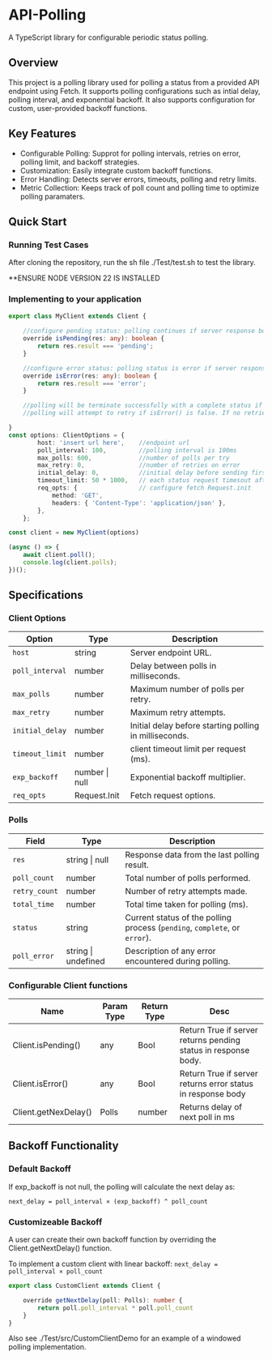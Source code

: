 # API-Polling
A TypeScript library for configurable periodic status polling.

## Overview 
This project is a polling library used for polling a status from a provided API endpoint using Fetch. It supports polling configurations such as intial delay, polling interval, and exponential backoff. It also supports configuration for custom, user-provided backoff functions. 

## Key Features 

- Configurable Polling: Supprot for polling intervals, retries on error, polling limit, and backoff strategies.
- Customization: Easily integrate custom backoff functions.
- Error Handling: Detects server errors, timeouts, polling and retry limits.
- Metric Collection: Keeps track of poll count and polling time to optimize polling paramaters. 

## Quick Start
### Running Test Cases
After cloning the repository, run the sh file ./Test/test.sh to test the library. 

**ENSURE NODE VERSION 22 IS INSTALLED 

### Implementing to your application
```typescript
export class MyClient extends Client {
    
    //configure pending status: polling continues if server response body is {"result": "pending"} 
    override isPending(res: any): boolean {
        return res.result === 'pending';
    }

    //configure error status: polling status is error if server response body is {"result": "error"}
    override isError(res: any): boolean {
        return res.result === 'error';
    }

    //polling will be terminate successfully with a complete status if isPending() and isError() is false.
    //polling will attempt to retry if isError() is false. If no retries left, terminates with error status.

}
const options: ClientOptions = {
        host: 'insert url here',    //endpoint url
        poll_interval: 100,         //polling interval is 100ms
        max_polls: 600,             //number of polls per try
        max_retry: 0,               //number of retries on error
        initial_delay: 0,           //initial delay before sending first polling request
        timeout_limit: 50 * 1000,   // each status request timesout after 50 seconds
        req_opts: {                 // configure fetch Request.init 
            method: 'GET',
            headers: { 'Content-Type': 'application/json' },
        },
    };

const client = new MyClient(options) 

(async () => {
    await client.poll();
    console.log(client.polls);
})();
```

## Specifications
### Client Options 
| Option           | Type    | Description                                      |
|------------------|---------|--------------------------------------------------|
| `host`          | string  | Server endpoint URL.                             |
| `poll_interval` | number  | Delay between polls in milliseconds.             |
| `max_polls`     | number  | Maximum number of polls per retry.               |
| `max_retry`     | number  | Maximum retry attempts.                          |
| `initial_delay` | number  | Initial delay before starting polling in milliseconds.           |
| `timeout_limit` | number  | client timeout limit per request (ms).                 |
| `exp_backoff`   | number \| null | Exponential backoff multiplier.                  |
| `req_opts`   | Request.Init  | Fetch request options.                 |

### Polls

| Field          | Type            | Description                          |
|-----------------|-----------------|--------------------------------------|
| `res`          | string \| null  | Response data from the last polling result. |
| `poll_count`   | number          | Total number of polls performed.     |
| `retry_count`  | number          | Number of retry attempts made.       |
| `total_time`   | number          | Total time taken for polling (ms).   |
| `status`       | string          | Current status of the polling process (`pending`, `complete`, or `error`). |
| `poll_error`   | string \| undefined | Description of any error encountered during polling. |


### Configurable Client functions

| Name          | Param Type          | Return Type                          | Desc|
|-----------------|-----------------|--------------------------------------|---|
| Client.isPending()         |any| Bool| Return True if server returns pending status in response body.|
| Client.isError()         | any| Bool| Return True if server returns error status in response body|
| Client.getNexDelay()         | Polls| number| Returns delay of next poll in ms|
## Backoff Functionality 

### Default Backoff

If exp_backoff is not null, the polling will calculate the next delay as:

`next_delay = poll_interval × (exp_backoff) ^ poll_count`

### Customizeable Backoff
A user can create their own backoff function by overriding the Client.getNextDelay() function.

To implement a custom client with linear backoff:  `next_delay = poll_interval × poll_count`

```typescript
export class CustomClient extends Client {

    override getNextDelay(poll: Polls): number {
        return poll.poll_interval * poll.poll_count
    }
}
```

Also see ./Test/src/CustomClientDemo for an example of a windowed polling implementation. 
